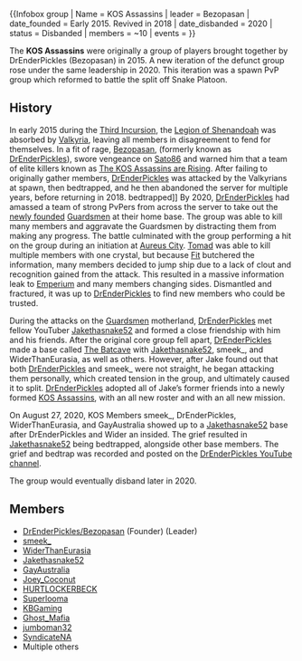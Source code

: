 {{Infobox group
| Name = KOS Assassins
| leader = Bezopasan
| date_founded = Early 2015. Revived in 2018
| date_disbanded = 2020
| status = Disbanded
| members = ~10
| events =
}}

The **KOS Assassins** were originally a group of players brought together by DrEnderPickles (Bezopasan) in 2015. A new iteration of the defunct group rose under the same leadership in 2020. This iteration was a spawn PvP group which reformed to battle the split off Snake Platoon.

## History
In early 2015 during the [Third Incursion](https://2b2t.miraheze.org/wiki/Third_Incursion), the [Legion of Shenandoah](https://2b2t.miraheze.org/wiki/Legion_of_Shenandoah) was absorbed by [Valkyria](https://2b2t.miraheze.org/wiki/Valkyria), leaving all members in disagreement to fend for themselves. In a fit of rage, [Bezopasan](https://2b2t.miraheze.org/wiki/Bezopasan), (formerly known as [DrEnderPickles](https://2b2t.miraheze.org/wiki/DrEnderPickles)), swore vengeance on [Sato86](https://2b2t.miraheze.org/wiki/Sato86) and warned him that a team of elite killers known as [The KOS Assassins are Rising](https://www.reddit.com/r/2b2t/comments/4otowz/war_story_time_the_fate_of_drenderpickles/). After failing to originally gather members, [DrEnderPickles](https://2b2t.miraheze.org/wiki/DrEnderPickles) was attacked by the Valkyrians at spawn, then bedtrapped, and he then abandoned the server for multiple years, before returning in 2018. bedtrapped]]
By 2020, [DrEnderPickles](https://2b2t.miraheze.org/wiki/DrEnderPickles) had amassed a team of strong PvPers from across the server to take out the [newly founded](https://www.youtube.com/watch?v=DL7sKanqWmg) [Guardsmen](https://2b2t.miraheze.org/wiki/Guardsmen) at their home base. The group was able to kill many members and aggravate the Guardsmen by distracting them from making any progress. The battle culminated with the group performing a hit on the group during an initiation at [Aureus City](https://youtu.be/EcpAjicc8a0). [Tomad](https://2b2t.miraheze.org/wiki/Tomad) was able to kill multiple members with one crystal, but because [Fit](https://2b2t.miraheze.org/wiki/Fit) butchered the information, many members decided to jump ship due to a lack of clout and recognition gained from the attack. This resulted in a massive information leak to [Emperium](https://2b2t.miraheze.org/wiki/Emperium) and many members changing sides. Dismantled and fractured, it was up to [DrEnderPickles](https://2b2t.miraheze.org/wiki/DrEnderPickles) to find new members who could be trusted.

During the attacks on the [Guardsmen](https://2b2t.miraheze.org/wiki/Guardsmen) motherland, [DrEnderPickles](https://2b2t.miraheze.org/wiki/DrEnderPickles) met fellow YouTuber [Jakethasnake52](https://2b2t.miraheze.org/wiki/Jakethasnake52) and formed a close friendship with him and his friends. After the original core group fell apart, [DrEnderPickles](https://2b2t.miraheze.org/wiki/DrEnderPickles) made a base called [The Batcave](https://2b2t.miraheze.org/wiki/The_Batcave) with [Jakethasnake52](https://2b2t.miraheze.org/wiki/Jakethasnake52), smeek_, and WiderThanEurasia, as well as others. However, after Jake found out that both [DrEnderPickles](https://2b2t.miraheze.org/wiki/DrEnderPickles) and smeek_ were not straight, he began attacking them personally, which created tension in the group, and ultimately caused it to split. [DrEnderPickles](https://2b2t.miraheze.org/wiki/DrEnderPickles) adopted all of Jake’s former friends into a newly formed [KOS Assassins](https://2b2t.miraheze.org/wiki/KOS_Assassins), with an all new roster and with an all new mission.

On August 27, 2020, KOS Members smeek_, DrEnderPickles, WiderThanEurasia, and GayAustralia showed up to a [Jakethasnake52](https://2b2t.miraheze.org/wiki/Jakethasnake52) base after DrEnderPickles and Wider an insided. The grief resulted in [Jakethasnake52](https://2b2t.miraheze.org/wiki/Jakethasnake52) being bedtrapped, alongside other base members. The grief and bedtrap was recorded and posted on the [DrEnderPickles YouTube channel](https://www.youtube.com/watch?v=KY59rwTa6pQ).

The group would eventually disband later in 2020.

## Members
* [DrEnderPickles/Bezopasan](https://2b2t.miraheze.org/wiki/DrEnderPickles%2FBezopasan) (Founder) (Leader)
* [smeek_](https://2b2t.miraheze.org/wiki/smeek_)
* [WiderThanEurasia](https://2b2t.miraheze.org/wiki/WiderThanEurasia)
* [Jakethasnake52](https://2b2t.miraheze.org/wiki/Jakethasnake52)
* [GayAustralia](https://2b2t.miraheze.org/wiki/GayAustralia)
* [Joey_Coconut](https://2b2t.miraheze.org/wiki/Joey_Coconut)
* [HURTLOCKERBECK](https://2b2t.miraheze.org/wiki/HURTLOCKERBECK)
* [Superlooma](https://2b2t.miraheze.org/wiki/Superlooma)
* [KBGaming](https://2b2t.miraheze.org/wiki/KBGaming)
* [Ghost_Mafia](https://2b2t.miraheze.org/wiki/Ghost_Mafia)
* [jumboman32](https://2b2t.miraheze.org/wiki/jumboman32)
* [SyndicateNA](https://2b2t.miraheze.org/wiki/SyndicateNA)
* Multiple others